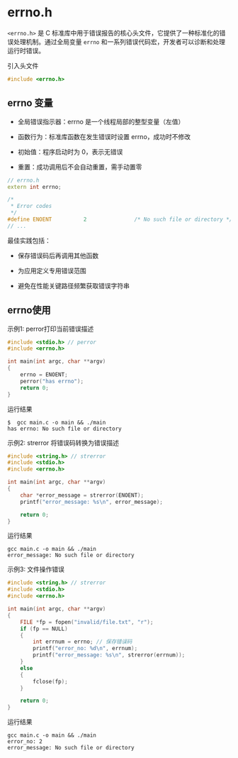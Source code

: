 # errno.h

`<errno.h>` 是 C 标准库中用于错误报告的核心头文件，它提供了一种标准化的错误处理机制。通过全局变量 `errno` 和一系列错误代码宏，开发者可以诊断和处理运行时错误。

引入头文件

```cpp
#include <errno.h>
```

## errno 变量

- 全局错误指示器：errno 是一个线程局部的整型变量（左值）

- 函数行为：标准库函数在发生错误时设置 errno，成功时不修改

- 初始值：程序启动时为 0，表示无错误

- 重置：成功调用后不会自动重置，需手动置零

```cpp
// errno.h
extern int errno;

/*
 * Error codes
 */
#define ENOENT          2               /* No such file or directory */
// ...
```

最佳实践包括：

- 保存错误码后再调用其他函数

- 为应用定义专用错误范围

- 避免在性能关键路径频繁获取错误字符串

## errno使用

示例1: perror打印当前错误描述

```cpp
#include <stdio.h> // perror
#include <errno.h>

int main(int argc, char **argv)
{
    errno = ENOENT;
    perror("has errno");
    return 0;
}

```

运行结果

```shell
$  gcc main.c -o main && ./main
has errno: No such file or directory
```

示例2: strerror 将错误码转换为错误描述

```cpp
#include <string.h> // strerror
#include <stdio.h>
#include <errno.h>

int main(int argc, char **argv)
{
    char *error_message = strerror(ENOENT);
    printf("error_message: %s\n", error_message);

    return 0;
}
```

运行结果

```shell
gcc main.c -o main && ./main
error_message: No such file or directory
```

示例3: 文件操作错误

```cpp
#include <string.h> // strerror
#include <stdio.h>
#include <errno.h>

int main(int argc, char **argv)
{
    FILE *fp = fopen("invalid/file.txt", "r");
    if (fp == NULL)
    {
        int errnum = errno; // 保存错误码
        printf("error_no: %d\n", errnum);
        printf("error_message: %s\n", strerror(errnum));
    }
    else
    {
        fclose(fp);
    }

    return 0;
}
```

运行结果

```shell
gcc main.c -o main && ./main
error_no: 2
error_message: No such file or directory
```

